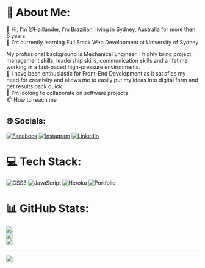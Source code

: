 # 💫 About Me:
👋 Hi, I’m @Haillander, i'm Brazilian, living in Sydney, Australia for more then 6 years.<br>
🌱 I’m currently learning Full Stack Web Development at University of Sydney<br>

My profissional background is Mechanical Engineer. I highly bring project management skills, leadership skills, communication skills and a lifetime working in a fast-paced high-pressure environments.
<br>👀 I have been enthusiastic for Front-End Development as it satisfies my need for creativity and allows
me to easily put my ideas into digital form and get results back quick.<br>💞️ I’m looking to collaborate on software projects<br>📫 How to reach me<br>


## 🌐 Socials:
[![Facebook](https://img.shields.io/badge/Facebook-%231877F2.svg?logo=Facebook&logoColor=white)](https://facebook.com/https://www.facebook.com/haillandervianna) [![Instagram](https://img.shields.io/badge/Instagram-%23E4405F.svg?logo=Instagram&logoColor=white)](https://instagram.com/https://www.instagram.com/stories/haillanderviana/2980321276277533262/) [![LinkedIn](https://img.shields.io/badge/LinkedIn-%230077B5.svg?logo=linkedin&logoColor=white)](https://linkedin.com/in/https://www.linkedin.com/in/haillander-lopes-viana-568a8b63/) 

# 💻 Tech Stack:
![CSS3](https://img.shields.io/badge/css3-%231572B6.svg?style=for-the-badge&logo=css3&logoColor=white) ![JavaScript](https://img.shields.io/badge/javascript-%23323330.svg?style=for-the-badge&logo=javascript&logoColor=%23F7DF1E) ![Heroku](https://img.shields.io/badge/heroku-%23430098.svg?style=for-the-badge&logo=heroku&logoColor=white) ![Portfolio](https://img.shields.io/badge/Portfolio-%23000000.svg?style=for-the-badge&logo=firefox&logoColor=#FF7139)
# 📊 GitHub Stats:
![](https://github-readme-stats.vercel.app/api?username=Haillander&theme=radical&hide_border=false&include_all_commits=false&count_private=false)<br/>
![](https://github-readme-streak-stats.herokuapp.com/?user=Haillander&theme=radical&hide_border=false)<br/>
![](https://github-readme-stats.vercel.app/api/top-langs/?username=Haillander&theme=radical&hide_border=false&include_all_commits=false&count_private=false&layout=compact)

---
[![](https://visitcount.itsvg.in/api?id=Haillander&icon=0&color=0)](https://visitcount.itsvg.in)

<!-- Proudly created with GPRM ( https://gprm.itsvg.in ) -->
